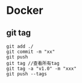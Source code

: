 # Docker

## git tag

````
git add ./
git commit -m "xx"
git push 
git tag //查看所有tag
git tag -a "v1.0" -m "xxx"
git push --tags
````

